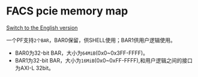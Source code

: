 # FACS pcie memory map

[Switch to the English version](./pcie_memory_map.md)

一个PF支持`2个BAR`，BAR0保留，供SHELL使用；BAR1供用户逻辑使用。
  - BAR0为32-bit BAR，大小为`64MiB`(0x0~0x3FF-FFFF)。
  - BAR1为32-bit BAR，大小为`16MiB`(0x0~0xFF-FFFF),和用户逻辑之间的接口为AXI-L 32bit。 

